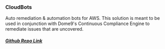### CloudBots
Auto remediation & automation bots for AWS.
This solution is meant to be used in conjunction with Dome9's Continuous Compliance Engine to remediate issues that are uncovered. 
##### [Github Repo Link](https://github.com/Dome9/cloud-bots)